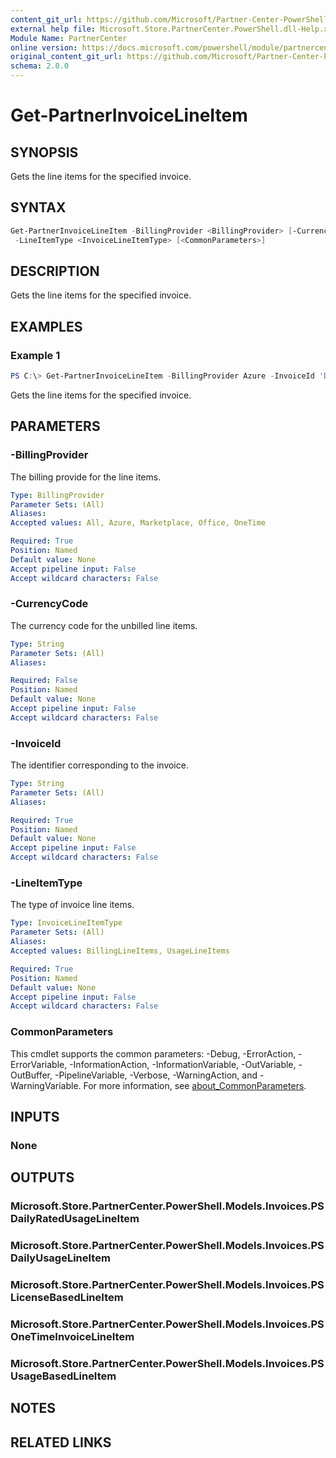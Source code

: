 ```yaml
---
content_git_url: https://github.com/Microsoft/Partner-Center-PowerShell/blob/master/docs/help/Get-PartnerInvoiceLineItem.md
external help file: Microsoft.Store.PartnerCenter.PowerShell.dll-Help.xml
Module Name: PartnerCenter
online version: https://docs.microsoft.com/powershell/module/partnercenter/Get-PartnerInvoiceLineItem
original_content_git_url: https://github.com/Microsoft/Partner-Center-PowerShell/blob/master/docs/help/Get-PartnerInvoiceLineItem.md
schema: 2.0.0
---
```


# Get-PartnerInvoiceLineItem

## SYNOPSIS
Gets the line items for the specified invoice.

## SYNTAX

```powershell
Get-PartnerInvoiceLineItem -BillingProvider <BillingProvider> [-CurrencyCode <String>] -InvoiceId <String>
 -LineItemType <InvoiceLineItemType> [<CommonParameters>]
```

## DESCRIPTION
Gets the line items for the specified invoice.

## EXAMPLES

### Example 1
```powershell
PS C:\> Get-PartnerInvoiceLineItem -BillingProvider Azure -InvoiceId 'D070002ISK' -LineItemType 'BillingLineItems'
```

Gets the line items for the specified invoice.

## PARAMETERS

### -BillingProvider
The billing provide for the line items.

```yaml
Type: BillingProvider
Parameter Sets: (All)
Aliases:
Accepted values: All, Azure, Marketplace, Office, OneTime

Required: True
Position: Named
Default value: None
Accept pipeline input: False
Accept wildcard characters: False
```

### -CurrencyCode
The currency code for the unbilled line items.

```yaml
Type: String
Parameter Sets: (All)
Aliases:

Required: False
Position: Named
Default value: None
Accept pipeline input: False
Accept wildcard characters: False
```

### -InvoiceId
The identifier corresponding to the invoice.

```yaml
Type: String
Parameter Sets: (All)
Aliases:

Required: True
Position: Named
Default value: None
Accept pipeline input: False
Accept wildcard characters: False
```

### -LineItemType
The type of invoice line items.

```yaml
Type: InvoiceLineItemType
Parameter Sets: (All)
Aliases:
Accepted values: BillingLineItems, UsageLineItems

Required: True
Position: Named
Default value: None
Accept pipeline input: False
Accept wildcard characters: False
```

### CommonParameters
This cmdlet supports the common parameters: -Debug, -ErrorAction, -ErrorVariable, -InformationAction, -InformationVariable, -OutVariable, -OutBuffer, -PipelineVariable, -Verbose, -WarningAction, and -WarningVariable. For more information, see [about_CommonParameters](http://go.microsoft.com/fwlink/?LinkID=113216).

## INPUTS

### None

## OUTPUTS

### Microsoft.Store.PartnerCenter.PowerShell.Models.Invoices.PSDailyRatedUsageLineItem

### Microsoft.Store.PartnerCenter.PowerShell.Models.Invoices.PSDailyUsageLineItem

### Microsoft.Store.PartnerCenter.PowerShell.Models.Invoices.PSLicenseBasedLineItem

### Microsoft.Store.PartnerCenter.PowerShell.Models.Invoices.PSOneTimeInvoiceLineItem

### Microsoft.Store.PartnerCenter.PowerShell.Models.Invoices.PSUsageBasedLineItem

## NOTES

## RELATED LINKS
